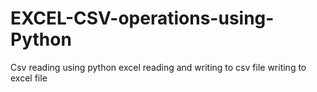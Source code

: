 # EXCEL-CSV-operations-using-Python
Csv reading using python
excel reading and writing to csv file
writing to excel file
